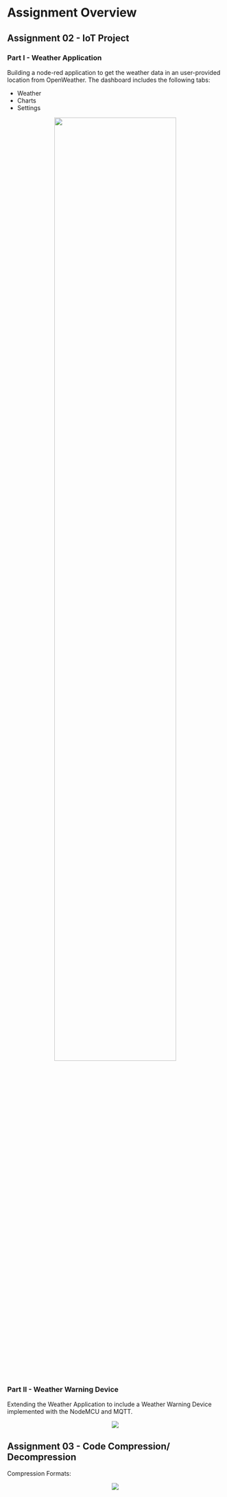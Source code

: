# Assignment Overview

## Assignment 02 - IoT Project

### Part I - Weather Application
Building a node-red application to get the weather data in an user-provided location from OpenWeather.
The dashboard includes the following tabs:
* Weather
* Charts
* Settings

<p align="center">
  <img src="https://user-images.githubusercontent.com/59469182/221328841-fa4c8918-1cb9-4c2e-b7da-81b74466b72f.png" width=75% height=75%>
</p>

### Part II - Weather Warning Device
Extending the Weather Application to include a Weather Warning Device implemented with the NodeMCU and MQTT.

<p align="center">
  <img src="https://user-images.githubusercontent.com/59469182/221328905-1a2d4014-6184-429d-8dd8-0ad28ee9dd67.png">
</p>



## Assignment 03 - Code Compression/ Decompression

Compression Formats:

<p align="center">
  <img src="https://user-images.githubusercontent.com/59469182/221328966-9b638e6f-6f3b-4a70-b19b-4f42d8b8a410.png">
</p>


